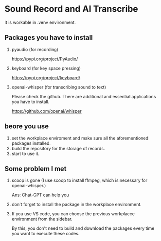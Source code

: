 # Sound Record and AI Transcribe
It is workable in .venv environment.

## Packages you have to install
1. pyaudio (for recording)
   
   https://pypi.org/project/PyAudio/
   
3. keyboard (for key space pressing)
   
   https://pypi.org/project/keyboard/
   
4. openai-whisper (for transcribing sound to text)

   Please check the github. There are additional and essential applications you have to install.

   https://github.com/openai/whisper
   
## beore you use
1. set the workplace enviroment and make sure all the aforementioned packages installed.
2. build the repository for the storage of records.
3. start to use it.
   
## Some problem I met
1. scoop is gone (I use scoop to install ffmpeg, which is necessary for openai-whisper.)

    Ans: Chat-GPT can help you

2. don't forget to install the package in the workplace environment.
3. If you use VS code, you can choose the previous workplacce environment from the sidebar.

   By this, you don't need to build and download the packages every time you want to execute these codes.
